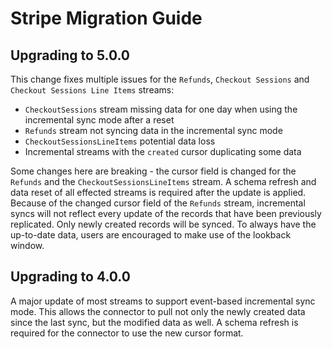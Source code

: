 # Stripe Migration Guide

## Upgrading to 5.0.0

This change fixes multiple issues for the `Refunds`, `Checkout Sessions` and `Checkout Sessions Line Items` streams:

 - `CheckoutSessions` stream missing data for one day when using the incremental sync mode after a reset
 - `Refunds` stream not syncing data in the incremental sync mode
 - `CheckoutSessionsLineItems` potential data loss
 - Incremental streams with the `created` cursor duplicating some data

Some changes here are breaking - the cursor field is changed for the `Refunds` and the `CheckoutSessionsLineItems` stream. A schema refresh and data reset of all effected streams is required after the update is applied.
Because of the changed cursor field of the `Refunds` stream, incremental syncs will not reflect every update of the records that have been previously replicated. Only newly created records will be synced. To always have the up-to-date data, users are encouraged to make use of the lookback window.

## Upgrading to 4.0.0

A major update of most streams to support event-based incremental sync mode. This allows the connector to pull not only the newly created data since the last sync, but the modified data as well.
A schema refresh is required for the connector to use the new cursor format.